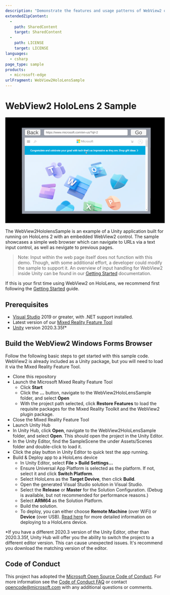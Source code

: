 ```yaml
---
description: "Demonstrate the features and usage patterns of WebView2 on HoloLens 2 in Unity."
extendedZipContent:
  -
    path: SharedContent
    target: SharedContent
  -
    path: LICENSE
    target: LICENSE
languages:
  - csharp
page_type: sample
products:
  - microsoft-edge
urlFragment: WebView2HoloLensSample
---
```

# WebView2 HoloLens 2 Sample

![Sample App Snapshot](screenshots/webview2_browser_hololens2.png)

The WebView2HololensSample is an example of a Unity application built for running on HoloLens 2 with an embedded WebView2 control. The sample showcases a simple web browser which can navigate to URLs via a text input control, as well as nevigate to previous pages.

> Note: Input within the web page itself does not function with this demo. Though, with some additional effort, a developer could modify the sample to support it. An overview of input handling for WebView2 inside Unity can be found in our [Getting Started](https://learn.microsoft.com/microsoft-edge/webview2/gettingstarted/hololens2) documentation.

If this is your first time using WebView2 on HoloLens, we recommend first following the [Getting Started](https://learn.microsoft.com/microsoft-edge/webview2/gettingstarted/hololens2) guide.

## Prerequisites

- [Visual Studio](https://visualstudio.microsoft.com/vs/) 2019 or greater, with .NET support installed.
- Latest version of our [Mixed Reality Feature Tool](https://learn.microsoft.com/en-us/windows/mixed-reality/develop/unity/welcome-to-mr-feature-tool)
- [Unity](https://unity.com/download) version 2020.3.35f*

## Build the WebView2 Windows Forms Browser

Follow the following basic steps to get started with this sample code. WebView2 is already included as a Unity package, but you will need to load it via the Mixed Reality Feature Tool.

- Clone this repository
- Launch the Microsoft Mixed Realty Feature Tool
  - Click **Start**
  - Click the **...** button, navigate to the WebView2HoloLensSample folder, and select **Open**
  - With the project path selected, click **Restore Features** to load the requisite packages for the Mixed Reality Toolkit and the WebView2 plugin package.
- Close the Mixed Reality Feature Tool
- Launch Unity Hub
- In Unity Hub, click **Open**, navigate to the WebView2HoloLensSample folder, and select **Open**. This should open the project in the Unity Editor.
- In the Unity Editor, find the SampleScene the under Assets/Scenes folder and double-click to load it.
- Click the play button in Unity Editor to quick test the app running.
- Build & Deploy app to a HoloLens device
  - In Unity Editor, select **File > Build Settings...**
  - Ensure Universal App Platform  is selected as the platform. If not, select it and click **Switch Platform**.
  - Select HoloLens as the **Target Devive**, then click **Build**.
  - Open the generated Visual Studio solution in Visual Studio.
  - Select the **Release** or **Master** for the Solution Configuration. (Debug is available, but not recommended for performance reasons.)
  - Select **ARM64** as the Solution Platform.
  - Build the solution.
  - To deploy, you can either choose **Remote Machine** (over WiFi) or **Device** (over USB). [Read here](https://learn.microsoft.com/en-us/windows/mixed-reality/develop/advanced-concepts/using-visual-studio?tabs=hl2) for more detailed information on deploying to a HoloLens device. 

*If you have a different 2020.3 version of the Unity Editor, other than 2020.3.35f, Unity Hub will offer you the ability to switch the project to a different editor version. This can cause unexpected issues. It's recommend you download the matching version of the editor.

## Code of Conduct

This project has adopted the [Microsoft Open Source Code of Conduct](https://opensource.microsoft.com/codeofconduct/). For more information see the [Code of Conduct FAQ](https://opensource.microsoft.com/codeofconduct/faq/) or contact opencode@microsoft.com with any additional questions or comments.
